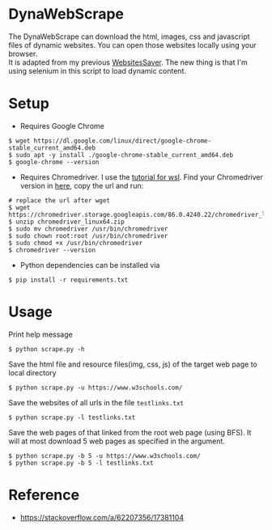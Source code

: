 # DynaWebScrape

The DynaWebScrape can download the html, images, css and javascript files of dynamic websites. You can open those websites locally using your browser.  
It is adapted from my previous [WebsitesSaver](https://github.com/epigone707/WebsitesSaver). The new thing is that I'm using selenium in this script to load dynamic content.
# Setup
* Requires Google Chrome
```
$ wget https://dl.google.com/linux/direct/google-chrome-stable_current_amd64.deb
$ sudo apt -y install ./google-chrome-stable_current_amd64.deb
$ google-chrome --version
```
* Requires Chromedriver. I use the [tutorial for wsl](https://www.gregbrisebois.com/posts/chromedriver-in-wsl2/). Find your Chromedriver version in [here](https://chromedriver.chromium.org/downloads), copy the url and run:
```
# replace the url after wget
$ wget https://chromedriver.storage.googleapis.com/86.0.4240.22/chromedriver_linux64.zip
$ unzip chromedriver_linux64.zip
$ sudo mv chromedriver /usr/bin/chromedriver
$ sudo chown root:root /usr/bin/chromedriver
$ sudo chmod +x /usr/bin/chromedriver
$ chromedriver --version
```
* Python dependencies can be installed via 
```
$ pip install -r requirements.txt
```
# Usage

Print help message
```
$ python scrape.py -h
```

Save the html file and resource files(img, css, js) of the target web page to local directory
```
$ python scrape.py -u https://www.w3schools.com/
```

Save the websites of all urls in the file <code>testlinks.txt</code>
```
$ python scrape.py -l testlinks.txt
```

Save the web pages of that linked from the root web page (using BFS). It will at most download 5 web pages as specified in the argument.
```
$ python scrape.py -b 5 -u https://www.w3schools.com/
$ python scrape.py -b 5 -l testlinks.txt
```

# Reference
- https://stackoverflow.com/a/62207356/17381104